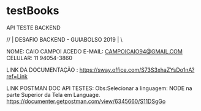# testBooks
API TESTE BACKEND

//                                       |   DESAFIO BACKEND - GUIABOLSO 2019  |                                                       \\


NOME: CAIO CAMPOI ACEDO
E-MAIL: CAMPOICAIO94@GMAIL.COM
CELULAR: 11 94054-3860


LINK DA DOCUMENTAÇÃO : 
https://sway.office.com/S73S3xhaZYsDo1nA?ref=Link




LINK POSTMAN DOC API TESTES:
Obs:Selecionar a linguagem: NODE na parte Superior da Tela em Language.
https://documenter.getpostman.com/view/6345660/S11DSgGo
